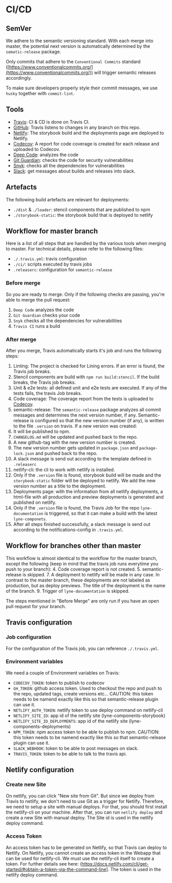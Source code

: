 # CI/CD

## SemVer
We adhere to the semantic versioning standard. With each merge into master, the potential next version is automatically determined by the `sematic-release` package.

Only commits that adhere to the `Conventional Commits` standard ([https://www.conventionalcommits.org/](https://www.conventionalcommits.org/)) will trigger semantic releases accordingly.

To make sure developers properly style their commit messages, we use `husky` together with `commit-lint`.

## Tools
- [Travis](https://travis-ci.org/): CI & CD is done on Travis CI.
- [GitHub](https://github.com/lyne-design-system/lyne-components): Travis listens to changes in any branch on this repo.
- [Netlify](https://app.netlify.com/): The storybook build and the deployments page are deployed to Netlify.
- [Codecov](https://codecov.io/bash): A report for code coverage is created for each release and uploaded to Codecov.
- [Deep Code](https://www.deepcode.ai/): analyzes the code
- [Git Guardian](https://gitguardian.com/): checks the code for security vulnerabilities
- [Snyk](https://snyk.io/): checks all the dependencies for vulnerabilities
- [Slack](https://slack.com/): get messages about builds and releases into slack.


## Artefacts

The following build artefacts are relevant for deployments:
- `./dist` & `./loader`: stencil components that are published to npm
- `./storybook-static`: the storybook build that is deployed to netlify

## Workflow for master branch
Here is a list of all steps that are handled by the various tools when merging to master. For technical details, please refer to the following files:
- `./.travis.yml`: travis configuration
- `./ci/`: scripts executed by travis jobs
- `.releaserc`: configuration for `semantic-release`

### Before merge
So you are ready to merge. Only if the following checks are passing, you're able to merge the pull request:
1. `Deep Code` analyzes the code
2. `Git Guardian` checks your code
3. `Snyk` checks all the dependencies for vulnerabilities
4. `Travis CI` runs a build

### After merge
After you merge, Travis automatically starts it's job and runs the following steps:
1. Linting: The project is checked for Lining errors. If an error is found, the Travis job breaks.
2. Stencil components are build with `npm run build:stencil`. If the build breaks, the Travis job breaks.
3. Unit & e2e tests: all defined unit and e2e tests are executed. If any of the tests fails, the travis Job breaks.
4. Code coverage: The coverage report from the tests is uploaded to [Codecov](https://codecov.io/bash).
5. semantic-release: The `semantic-release` package analyzes all commit messages and determines the next version number, if any. Semantic-release is configured so that the new version number (if any), is written to the file `.version` on travis. If a new version was created:
  1. It will be published to npm.
  2. `CHANGELOG.md` will be updated and pushed back to the repo.
  3. A new github-tag with the new version number is created.
  4. The new version number gets updated in `package.json` and `package-lock.json` and pushed back to the repo.
  5. A slack message is send out according to the template defined in `.releaserc`
6. netlify-cli: the cli to work with netlify is installed.
7. Only if the `.version` file is found, storybook build will be made and the `storybook-static` folder will be deployed to netlify. We add the new version number as a title to the deployment.
8. Deployments page: with the information from all netlify deployments, a html-file with all production and preview deployments is generated and published on netlify.
9. Only if the `.version` file is found, the Travis Job for the repo `lyne-documentation` is triggered, so that it can make a build with the latest `lyne-componets`.
10. After all steps finished successfully, a slack message is send out according to the notifications-config in `.travis.yml`.

## Workflow for branches other than master
This workflow is almost identical to the workflow for the master branch, except the following (keep in mind that the travis job runs everytime you push to your branch):
4. Code coverage report is not created.
5. semantic-release is skipped.
7. A deployment to netlify will be made in any case. In contrast to the master branch, these deployments are not labeled as production, but as deploy previews. The title of the deployment is the name of the branch.
9. Trigger of `lyne-documentation` is skipped.

The steps mentioned in "Before Merge" are only run if you have an open pull request for your branch.

## Travis configuration

### Job configuration

For the configuration of the Travis job, you can reference `./.travis.yml`.

### Environment variables

We need a couple of Environment variables on Travis:

- `CODECOV_TOKEN`: token to publish to codecov
- `GH_TOKEN`: github access token. Used to checkout the repo and push to the repo, updated tags, create versions etc... CAUTION: this token needs to be namend exactly like this so that semantic-release plugin can use it.
- `NETLIFY_AUTH_TOKEN`: netlify token to use deploy command on netlify-cli
- `NETLIFY_SITE_ID`: app id of the netlify site (lyne-components-storybook)
- `NETLIFY_SITE_ID_DEPLOYMENTS`: app id of the netlify site (lyne-components-deployments)
- `NPM_TOKEN`: npm access token to be able to publish to npm. CAUTION: this token needs to be namend exactly like this so that semantic-release plugin can use it.
- `SLACK_WEBHOOK`: token to be able to post messages on slack.
- `TRAVIS_TOKEN`: token to be able to talk to the travis api.

## Netlify configuration

### Create new Site
On netlify, you can click "New site from Git". But since we deploy from Travis to netlify, we don't need to use Git as a trigger for Netlify. Therefore, we need to setup a site with manual deploys. For that, you should first install the netlify-cli on your machine. After that, you can run `netlify deploy` and create a new Site with manual deploy. The Site id is used in the netlify deploy command.

### Access Token
An access token has to be generated on Netlify, so that Travis can deploy to Netlify. On Netlify, you cannot create an access token in the Webapp that can be used for netlify-cli. We must use the netlify-cli itself to create a token. For further details see here: (https://docs.netlify.com/cli/get-started/#obtain-a-token-via-the-command-line]. The token is used in the netlify deploy command.
